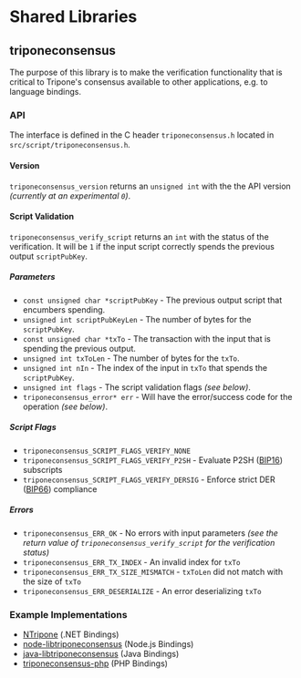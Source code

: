 Shared Libraries
================

## triponeconsensus

The purpose of this library is to make the verification functionality that is critical to Tripone's consensus available to other applications, e.g. to language bindings.

### API

The interface is defined in the C header `triponeconsensus.h` located in  `src/script/triponeconsensus.h`.

#### Version

`triponeconsensus_version` returns an `unsigned int` with the the API version *(currently at an experimental `0`)*.

#### Script Validation

`triponeconsensus_verify_script` returns an `int` with the status of the verification. It will be `1` if the input script correctly spends the previous output `scriptPubKey`.

##### Parameters
- `const unsigned char *scriptPubKey` - The previous output script that encumbers spending.
- `unsigned int scriptPubKeyLen` - The number of bytes for the `scriptPubKey`.
- `const unsigned char *txTo` - The transaction with the input that is spending the previous output.
- `unsigned int txToLen` - The number of bytes for the `txTo`.
- `unsigned int nIn` - The index of the input in `txTo` that spends the `scriptPubKey`.
- `unsigned int flags` - The script validation flags *(see below)*.
- `triponeconsensus_error* err` - Will have the error/success code for the operation *(see below)*.

##### Script Flags
- `triponeconsensus_SCRIPT_FLAGS_VERIFY_NONE`
- `triponeconsensus_SCRIPT_FLAGS_VERIFY_P2SH` - Evaluate P2SH ([BIP16](https://github.com/tripone/bips/blob/master/bip-0016.mediawiki)) subscripts
- `triponeconsensus_SCRIPT_FLAGS_VERIFY_DERSIG` - Enforce strict DER ([BIP66](https://github.com/tripone/bips/blob/master/bip-0066.mediawiki)) compliance

##### Errors
- `triponeconsensus_ERR_OK` - No errors with input parameters *(see the return value of `triponeconsensus_verify_script` for the verification status)*
- `triponeconsensus_ERR_TX_INDEX` - An invalid index for `txTo`
- `triponeconsensus_ERR_TX_SIZE_MISMATCH` - `txToLen` did not match with the size of `txTo`
- `triponeconsensus_ERR_DESERIALIZE` - An error deserializing `txTo`

### Example Implementations
- [NTripone](https://github.com/NicolasDorier/NTripone/blob/master/NTripone/Script.cs#L814) (.NET Bindings)
- [node-libtriponeconsensus](https://github.com/bitpay/node-libtriponeconsensus) (Node.js Bindings)
- [java-libtriponeconsensus](https://github.com/dexX7/java-libtriponeconsensus) (Java Bindings)
- [triponeconsensus-php](https://github.com/Bit-Wasp/triponeconsensus-php) (PHP Bindings)
